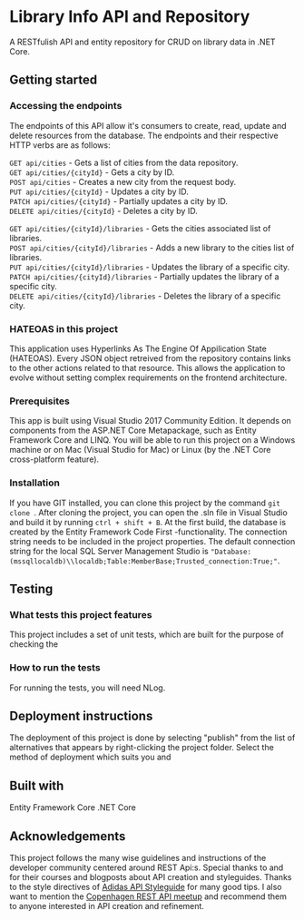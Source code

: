 # Library Info API and Repository
A RESTfulish API and entity repository for CRUD on library data in .NET Core.

## Getting started

### Accessing the endpoints
The endpoints of this API allow it's consumers to create, read, update and delete resources from the database. The endpoints and their respective HTTP verbs are as follows:

```GET api/cities``` - Gets a list of cities from the data repository.  
```GET api/cities/{cityId}``` - Gets a city by ID.  
```POST api/cities``` - Creates a new city from the request body.  
```PUT api/cities/{cityId}``` - Updates a city by ID.  
```PATCH api/cities/{cityId}``` - Partially updates a city by ID.  
```DELETE api/cities/{cityId}``` - Deletes a city by ID.  

```GET api/cities/{cityId}/libraries``` - Gets the cities associated list of libraries.  
```POST api/cities/{cityId}/libraries``` - Adds a new library to the cities list of libraries.  
```PUT api/cities/{cityId}/libraries``` - Updates the library of a specific city.  
```PATCH api/cities/{cityId}/libraries``` - Partially updates the library of a specific city.  
```DELETE api/cities/{cityId}/libraries``` - Deletes the library of a specific city.  


### HATEOAS in this project
This application uses Hyperlinks As The Engine Of Appilication State (HATEOAS). Every JSON object retreived from the repository contains links to the other actions related to that resource. This allows the application to evolve without setting complex requirements on the frontend architecture.

### Prerequisites
This app is built using Visual Studio 2017 Community Edition. It depends on components from the ASP.NET Core Metapackage, such as Entity Framework Core and LINQ. You will be able to run this project on a Windows machine or on Mac (Visual Studio for Mac) or Linux (by the .NET Core cross-platform feature). 

### Installation
If you have GIT installed, you can clone this project by the command ```git clone ```. After cloning the project, you can open the .sln file in Visual Studio and build it by running ```ctrl + shift + B```. At the first build, the database is created by the Entity Framework Code First -functionality. The connection string needs to be included in the project properties. The default connection string for the local SQL Server Management Studio is ```"Database:(mssqllocaldb)\\localdb;Table:MemberBase;Trusted_connection:True;"```. 

## Testing

### What tests this project features
This project includes a set of unit tests, which are built for the purpose of checking the 

### How to run the tests
For running the tests, you will need NLog.

## Deployment instructions
The deployment of this project is done by selecting "publish" from the list of alternatives that appears by right-clicking the project folder. Select the method of deployment which suits you and 


## Built with
Entity Framework Core 
.NET Core


## Acknowledgements
This project follows the many wise guidelines and instructions of the developer community centered around REST Api:s. Special thanks to []() and []() for their courses and blogposts about API creation and styleguides. Thanks to the style directives of [Adidas API Styleguide]() for many good tips. I also want to mention the [Copenhagen REST API meetup]() and recommend them to anyone interested in API creation and refinement. 
